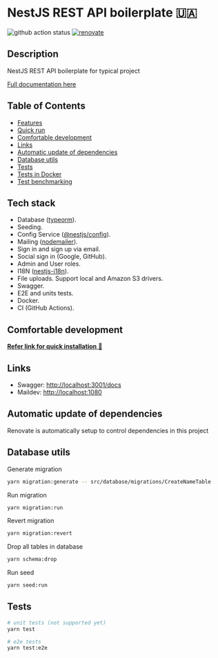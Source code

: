 # NestJS REST API boilerplate 🇺🇦

![github action status](https://github.com/brocoders/nestjs-boilerplate/actions/workflows/docker-e2e.yml/badge.svg)
[![renovate](https://img.shields.io/badge/renovate-enabled-%231A1F6C?logo=renovatebot)](https://app.renovatebot.com/dashboard)

## Description <!-- omit in toc -->

NestJS REST API boilerplate for typical project

[Full documentation here](https://github.com/brocoders/nestjs-boilerplate/blob/main/docs/readme.md)

## Table of Contents <!-- omit in toc -->

- [Features](#features)
- [Quick run](#quick-run)
- [Comfortable development](#comfortable-development)
- [Links](#links)
- [Automatic update of dependencies](#automatic-update-of-dependencies)
- [Database utils](#database-utils)
- [Tests](#tests)
- [Tests in Docker](#tests-in-docker)
- [Test benchmarking](#test-benchmarking)

## Tech stack

- Database ([typeorm](https://www.npmjs.com/package/typeorm)).
- Seeding.
- Config Service ([@nestjs/config](https://www.npmjs.com/package/@nestjs/config)).
- Mailing ([nodemailer](https://www.npmjs.com/package/nodemailer)).
- Sign in and sign up via email.
- Social sign in (Google, GitHub).
- Admin and User roles.
- I18N ([nestjs-i18n](https://www.npmjs.com/package/nestjs-i18n)).
- File uploads. Support local and Amazon S3 drivers.
- Swagger.
- E2E and units tests.
- Docker.
- CI (GitHub Actions).

## Comfortable development
[**Refer link for quick installation** 🚀](./docs/installing-and-running.md)

## Links

- Swagger: <http://localhost:3001/docs>
- Maildev: <http://localhost:1080>

## Automatic update of dependencies

Renovate is automatically setup to control dependencies in this project

## Database utils

Generate migration

```bash
yarn migration:generate -- src/database/migrations/CreateNameTable
```

Run migration

```bash
yarn migration:run
```

Revert migration

```bash
yarn migration:revert
```

Drop all tables in database

```bash
yarn schema:drop
```

Run seed

```bash
yarn seed:run
```

## Tests

```bash
# unit tests (not supported yet)
yarn test

# e2e tests
yarn test:e2e
```

[//]: # (## Tests in Docker)

[//]: # ()
[//]: # (```bash)

[//]: # (make docker-compose-up type=ci)

[//]: # (```)

[//]: # (## Test benchmarking)

[//]: # ()
[//]: # (```bash)

[//]: # (docker run --rm jordi/ab -n 100 -c 100 -T application/json -H "Authorization: Bearer USER_TOKEN" -v 2 http://<server_ip>:3000/api/v1/users)

[//]: # (```)
